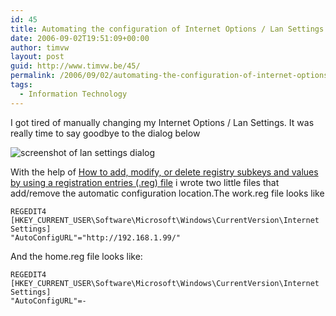 ```yaml
---
id: 45
title: Automating the configuration of Internet Options / Lan Settings
date: 2006-09-02T19:51:09+00:00
author: timvw
layout: post
guid: http://www.timvw.be/45/
permalink: /2006/09/02/automating-the-configuration-of-internet-options-and-lan-settings/
tags:
  - Information Technology
---
```

I got tired of manually changing my Internet Options / Lan Settings. It was really time to say goodbye to the dialog below

![screenshot of lan settings dialog](http://www.timvw.be/wp-content/images/lansettingsdialog.jpg)

With the help of [How to add, modify, or delete registry subkeys and values by using a registration entries (.reg) file](http://support.microsoft.com/kb/310516/) i wrote two little files that add/remove the automatic configuration location.The work.reg file looks like

```reg
REGEDIT4
[HKEY_CURRENT_USER\Software\Microsoft\Windows\CurrentVersion\Internet Settings]
"AutoConfigURL"="http://192.168.1.99/"
```

And the home.reg file looks like:

```reg
REGEDIT4
[HKEY_CURRENT_USER\Software\Microsoft\Windows\CurrentVersion\Internet Settings]
"AutoConfigURL"=-
```
